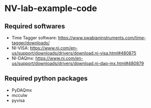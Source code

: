 # NV-lab-example-code

## Required softwares

- Time Tagger software: https://www.swabianinstruments.com/time-tagger/downloads/
- NI-VISA: https://www.ni.com/en-us/support/downloads/drivers/download.ni-visa.html#480875
- NI-DAQmx: https://www.ni.com/en-us/support/downloads/drivers/download.ni-daq-mx.html#480879


## Required python packages

- PyDAQmx
- mcculw
- pyvisa
  
